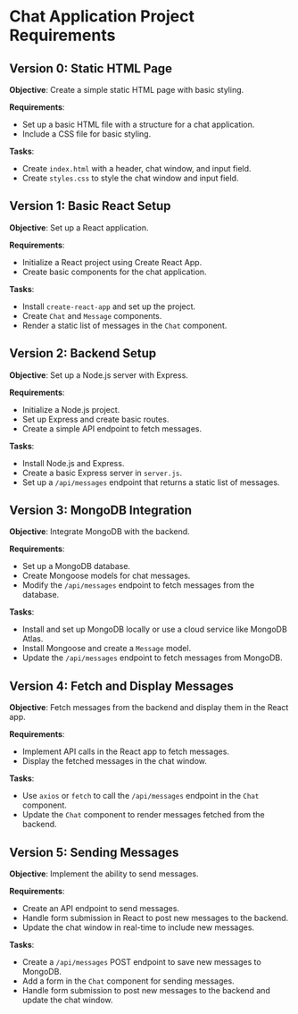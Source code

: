 # Chat Application Project Requirements

## Version 0: Static HTML Page
**Objective**: Create a simple static HTML page with basic styling.

**Requirements**:
- Set up a basic HTML file with a structure for a chat application.
- Include a CSS file for basic styling.

**Tasks**:
- Create `index.html` with a header, chat window, and input field.
- Create `styles.css` to style the chat window and input field.

## Version 1: Basic React Setup
**Objective**: Set up a React application.

**Requirements**:
- Initialize a React project using Create React App.
- Create basic components for the chat application.

**Tasks**:
- Install `create-react-app` and set up the project.
- Create `Chat` and `Message` components.
- Render a static list of messages in the `Chat` component.

## Version 2: Backend Setup
**Objective**: Set up a Node.js server with Express.

**Requirements**:
- Initialize a Node.js project.
- Set up Express and create basic routes.
- Create a simple API endpoint to fetch messages.

**Tasks**:
- Install Node.js and Express.
- Create a basic Express server in `server.js`.
- Set up a `/api/messages` endpoint that returns a static list of messages.

## Version 3: MongoDB Integration
**Objective**: Integrate MongoDB with the backend.

**Requirements**:
- Set up a MongoDB database.
- Create Mongoose models for chat messages.
- Modify the `/api/messages` endpoint to fetch messages from the database.

**Tasks**:
- Install and set up MongoDB locally or use a cloud service like MongoDB Atlas.
- Install Mongoose and create a `Message` model.
- Update the `/api/messages` endpoint to fetch messages from MongoDB.

## Version 4: Fetch and Display Messages
**Objective**: Fetch messages from the backend and display them in the React app.

**Requirements**:
- Implement API calls in the React app to fetch messages.
- Display the fetched messages in the chat window.

**Tasks**:
- Use `axios` or `fetch` to call the `/api/messages` endpoint in the `Chat` component.
- Update the `Chat` component to render messages fetched from the backend.

## Version 5: Sending Messages
**Objective**: Implement the ability to send messages.

**Requirements**:
- Create an API endpoint to send messages.
- Handle form submission in React to post new messages to the backend.
- Update the chat window in real-time to include new messages.

**Tasks**:
- Create a `/api/messages` POST endpoint to save new messages to MongoDB.
- Add a form in the `Chat` component for sending messages.
- Handle form submission to post new messages to the backend and update the chat window.
